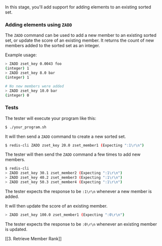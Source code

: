In this stage, you'll add support for adding elements to an existing sorted set.

### Adding elements using `ZADD`

The `ZADD` command can be used to add a new member to an existing sorted set, or update the score of an existing member. It returns the count of new members added to the sorted set as an integer.

Example usage:

```bash
> ZADD zset_key 0.0043 foo
(integer) 1
> ZADD zset_key 8.0 bar
(integer) 1

# No new members were added
> ZADD zset_key 10.0 bar
(integer) 0
```

### Tests

The tester will execute your program like this:

```bash
$ ./your_program.sh
```

It will then send a `ZADD` command to create a new sorted set.

```bash
$ redis-cli ZADD zset_key 20.0 zset_member1 (Expecting ":1\r\n")
```

The tester will then send the `ZADD` command a few times to add new members.

```bash
$ redis-cli
> ZADD zset_key 30.1 zset_member2 (Expecting ":1\r\n")
> ZADD zset_key 40.2 zset_member3 (Expecting ":1\r\n")
> ZADD zset_key 50.3 zset_member4 (Expecting ":1\r\n")
```

The tester expects the response to be `:1\r\n` whenever a new member is added.

It will then update the score of an existing member.

```bash
> ZADD zset_key 100.0 zset_member1 (Expecting ":0\r\n")
```

The tester expects the response to be `:0\r\n` whenever an existing member is updated.

[[3. Retrieve Member Rank]]